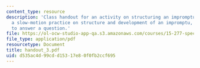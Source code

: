 ```yaml
---
content_type: resource
description: 'Class handout for an activity on structuring an impromptu: provides
  a slow-motion practice on structure and development of an impromptu, including how
  to answer a question.'
file: https://ol-ocw-studio-app-qa.s3.amazonaws.com/courses/15-277-special-seminar-in-communications-leadership-and-personal-effectiveness-coaching-fall-2008/d535ac4d99cdd15317e80f0fb2ccf695_handout_3.pdf
file_type: application/pdf
resourcetype: Document
title: handout_3.pdf
uid: d535ac4d-99cd-d153-17e8-0f0fb2ccf695
---
```

